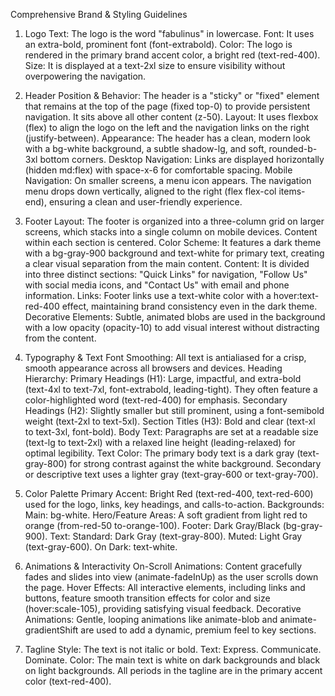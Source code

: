 Comprehensive Brand & Styling Guidelines
1. Logo
Text: The logo is the word "fabulinus" in lowercase.
Font: It uses an extra-bold, prominent font (font-extrabold).
Color: The logo is rendered in the primary brand accent color, a bright red (text-red-400).
Size: It is displayed at a text-2xl size to ensure visibility without overpowering the navigation.
2. Header
Position & Behavior: The header is a "sticky" or "fixed" element that remains at the top of the page (fixed top-0) to provide persistent navigation. It sits above all other content (z-50).
Layout: It uses flexbox (flex) to align the logo on the left and the navigation links on the right (justify-between).
Appearance: The header has a clean, modern look with a bg-white background, a subtle shadow-lg, and soft, rounded-b-3xl bottom corners.
Desktop Navigation: Links are displayed horizontally (hidden md:flex) with space-x-6 for comfortable spacing.
Mobile Navigation: On smaller screens, a menu icon appears. The navigation menu drops down vertically, aligned to the right (flex flex-col items-end), ensuring a clean and user-friendly experience.
3. Footer
Layout: The footer is organized into a three-column grid on larger screens, which stacks into a single column on mobile devices. Content within each section is centered.
Color Scheme: It features a dark theme with a bg-gray-900 background and text-white for primary text, creating a clear visual separation from the main content.
Content: It is divided into three distinct sections: "Quick Links" for navigation, "Follow Us" with social media icons, and "Contact Us" with email and phone information.
Links: Footer links use a text-white color with a hover:text-red-400 effect, maintaining brand consistency even in the dark theme.
Decorative Elements: Subtle, animated blobs are used in the background with a low opacity (opacity-10) to add visual interest without distracting from the content.
4. Typography & Text
Font Smoothing: All text is antialiased for a crisp, smooth appearance across all browsers and devices.
Heading Hierarchy:
Primary Headings (H1): Large, impactful, and extra-bold (text-4xl to text-7xl, font-extrabold, leading-tight). They often feature a color-highlighted word (text-red-400) for emphasis.
Secondary Headings (H2): Slightly smaller but still prominent, using a font-semibold weight (text-2xl to text-5xl).
Section Titles (H3): Bold and clear (text-xl to text-3xl, font-bold).
Body Text: Paragraphs are set at a readable size (text-lg to text-2xl) with a relaxed line height (leading-relaxed) for optimal legibility.
Text Color: The primary body text is a dark gray (text-gray-800) for strong contrast against the white background. Secondary or descriptive text uses a lighter gray (text-gray-600 or text-gray-700).
5. Color Palette
Primary Accent: Bright Red (text-red-400, text-red-600) used for the logo, links, key headings, and calls-to-action.
Backgrounds:
Main: bg-white.
Hero/Feature Areas: A soft gradient from light red to orange (from-red-50 to-orange-100).
Footer: Dark Gray/Black (bg-gray-900).
Text:
Standard: Dark Gray (text-gray-800).
Muted: Light Gray (text-gray-600).
On Dark: text-white.
6. Animations & Interactivity
On-Scroll Animations: Content gracefully fades and slides into view (animate-fadeInUp) as the user scrolls down the page.
Hover Effects: All interactive elements, including links and buttons, feature smooth transition effects for color and size (hover:scale-105), providing satisfying visual feedback.
Decorative Animations: Gentle, looping animations like animate-blob and animate-gradientShift are used to add a dynamic, premium feel to key sections.

7. Tagline
Style: The text is not italic or bold.
Text: Express. Communicate. Dominate.
Color: The main text is white on dark backgrounds and black on light backgrounds. All periods in the tagline are in the primary accent color (text-red-400).
